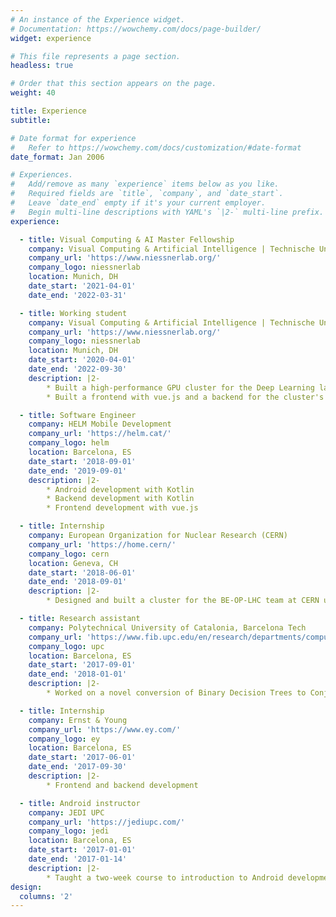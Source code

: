 ```yaml
---
# An instance of the Experience widget.
# Documentation: https://wowchemy.com/docs/page-builder/
widget: experience

# This file represents a page section.
headless: true

# Order that this section appears on the page.
weight: 40

title: Experience
subtitle:

# Date format for experience
#   Refer to https://wowchemy.com/docs/customization/#date-format
date_format: Jan 2006

# Experiences.
#   Add/remove as many `experience` items below as you like.
#   Required fields are `title`, `company`, and `date_start`.
#   Leave `date_end` empty if it's your current employer.
#   Begin multi-line descriptions with YAML's `|2-` multi-line prefix.
experience:

  - title: Visual Computing & AI Master Fellowship
    company: Visual Computing & Artificial Intelligence | Technische Universität München
    company_url: 'https://www.niessnerlab.org/'
    company_logo: niessnerlab
    location: Munich, DH
    date_start: '2021-04-01'
    date_end: '2022-03-31'

  - title: Working student
    company: Visual Computing & Artificial Intelligence | Technische Universität München
    company_url: 'https://www.niessnerlab.org/'
    company_logo: niessnerlab
    location: Munich, DH
    date_start: '2020-04-01'
    date_end: '2022-09-30'
    description: |2-
        * Built a high-performance GPU cluster for the Deep Learning laboratory
        * Built a frontend with vue.js and a backend for the cluster's users

  - title: Software Engineer
    company: HELM Mobile Development
    company_url: 'https://helm.cat/'
    company_logo: helm
    location: Barcelona, ES
    date_start: '2018-09-01'
    date_end: '2019-09-01'
    description: |2-
        * Android development with Kotlin
        * Backend development with Kotlin
        * Frontend development with vue.js

  - title: Internship
    company: European Organization for Nuclear Research (CERN)
    company_url: 'https://home.cern/'
    company_logo: cern
    location: Geneva, CH
    date_start: '2018-06-01'
    date_end: '2018-09-01'
    description: |2-
        * Designed and built a cluster for the BE-OP-LHC team at CERN using Kubernetes

  - title: Research assistant
    company: Polytechnical University of Catalonia, Barcelona Tech
    company_url: 'https://www.fib.upc.edu/en/research/departments/computer-science'
    company_logo: upc
    location: Barcelona, ES
    date_start: '2017-09-01'
    date_end: '2018-01-01'
    description: |2-
        * Worked on a novel conversion of Binary Decision Trees to Conjunctive Normal Forms

  - title: Internship
    company: Ernst & Young
    company_url: 'https://www.ey.com/'
    company_logo: ey
    location: Barcelona, ES
    date_start: '2017-06-01'
    date_end: '2017-09-30'
    description: |2-
        * Frontend and backend development

  - title: Android instructor
    company: JEDI UPC
    company_url: 'https://jediupc.com/'
    company_logo: jedi
    location: Barcelona, ES
    date_start: '2017-01-01'
    date_end: '2017-01-14'
    description: |2-
        * Taught a two-week course to introduction to Android development to 25+ students
design:
  columns: '2'
---
```

